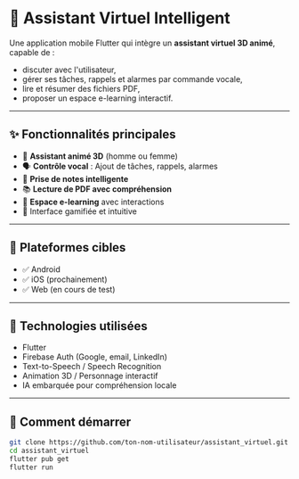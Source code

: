 # 🤖 Assistant Virtuel Intelligent

Une application mobile Flutter qui intègre un **assistant virtuel 3D animé**, capable de :
- discuter avec l'utilisateur,
- gérer ses tâches, rappels et alarmes par commande vocale,
- lire et résumer des fichiers PDF,
- proposer un espace e-learning interactif.

---

## ✨ Fonctionnalités principales

- 👤 **Assistant animé 3D** (homme ou femme)
- 🗣️ **Contrôle vocal** : Ajout de tâches, rappels, alarmes
- 📝 **Prise de notes intelligente**
- 📚 **Lecture de PDF avec compréhension**
- 🧠 **Espace e-learning** avec interactions
- 🧩 Interface gamifiée et intuitive

---

## 📱 Plateformes cibles

- ✅ Android
- ✅ iOS (prochainement)
- ✅ Web (en cours de test)

---

## 🔧 Technologies utilisées

- Flutter
- Firebase Auth (Google, email, LinkedIn)
- Text-to-Speech / Speech Recognition
- Animation 3D / Personnage interactif
- IA embarquée pour compréhension locale

---

## 🚀 Comment démarrer

```bash
git clone https://github.com/ton-nom-utilisateur/assistant_virtuel.git
cd assistant_virtuel
flutter pub get
flutter run

